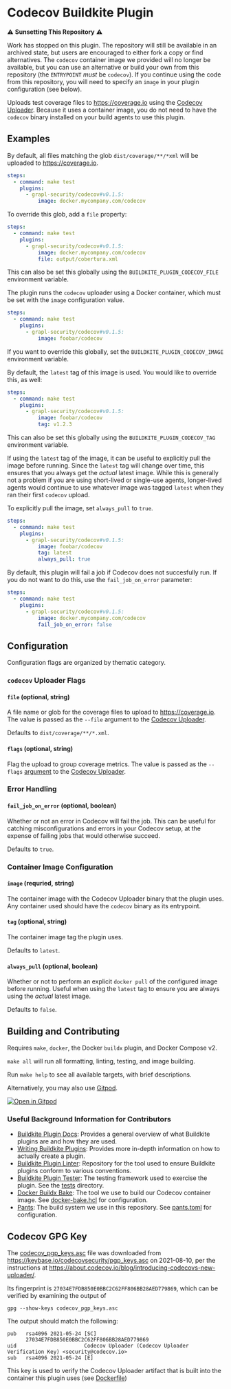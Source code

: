 # Codecov Buildkite Plugin

:warning: **Sunsetting This Repository** :warning:

Work has stopped on this plugin. The repository will still be
available in an archived state, but users are encouraged to either
fork a copy or find alternatives. The `codecov` container image we
provided will no longer be available, but you can use an alternative
or build your own from this repository (the `ENTRYPOINT` _must_ be
`codecov`). If you continue using the code from this repository, you
will need to specify an `image` in your plugin configuration (see
below).

Uploads test coverage files to https://coverage.io using the [Codecov
Uploader][uploader]. Because it uses a container image, you do not
need to have the `codecov` binary installed on your build agents to
use this plugin.

## Examples

By default, all files matching the glob `dist/coverage/**/*xml` will
be uploaded to https://coverage.io.

```yml
steps:
  - command: make test
    plugins:
      - grapl-security/codecov#v0.1.5:
          image: docker.mycompany.com/codecov
```

To override this glob, add a `file` property:

```yml
steps:
  - command: make test
    plugins:
      - grapl-security/codecov#v0.1.5:
          image: docker.mycompany.com/codecov
          file: output/cobertura.xml
```

This can also be set this globally using the
`BUILDKITE_PLUGIN_CODECOV_FILE` environment variable.

The plugin runs the `codecov` uploader using a Docker container, which
must be set with the `image` configuration value.

```yml
steps:
  - command: make test
    plugins:
      - grapl-security/codecov#v0.1.5:
          image: foobar/codecov
```

If you want to override this globally, set the
`BUILDKITE_PLUGIN_CODECOV_IMAGE` environment variable.

By default, the `latest` tag of this image is used. You would like to
override this, as well:

```yml
steps:
  - command: make test
    plugins:
      - grapl-security/codecov#v0.1.5:
          image: foobar/codecov
          tag: v1.2.3
```

This can also be set this globally using the
`BUILDKITE_PLUGIN_CODECOV_TAG` environment variable.

If using the `latest` tag of the image, it can be useful to explicitly
pull the image before running. Since the `latest` tag will change over
time, this ensures that you always get the _actual_ latest
image. While this is generally not a problem if you are using
short-lived or single-use agents, longer-lived agents would continue
to use whatever image was tagged `latest` when they ran their first
`codecov` upload.

To explicitly pull the image, set `always_pull` to `true`.

```yml
steps:
  - command: make test
    plugins:
      - grapl-security/codecov#v0.1.5:
          image: foobar/codecov
          tag: latest
          always_pull: true
```

By default, this plugin will fail a job if Codecov does not
succesfully run. If you do not want to do this, use the
`fail_job_on_error` parameter:

```yml
steps:
  - command: make test
    plugins:
      - grapl-security/codecov#v0.1.5:
          image: docker.mycompany.com/codecov
          fail_job_on_error: false
```

## Configuration
Configuration flags are organized by thematic category.

### `codecov` Uploader Flags

#### `file` (optional, string)

A file name or glob for the coverage files to upload to
https://coverage.io. The value is passed as the `--file` argument to
the [Codecov Uploader][uploader].

Defaults to `dist/coverage/**/*.xml`.

#### `flags` (optional, string)

Flag the upload to group coverage metrics. The value is passed as the
`--flags` [argument](https://docs.codecov.com/docs/flags) to the
[Codecov Uploader][uploader].

### Error Handling

#### `fail_job_on_error` (optional, boolean)

Whether or not an error in Codecov will fail the job. This can be
useful for catching misconfigurations and errors in your Codecov
setup, at the expense of failing jobs that would otherwise succeed.

Defaults to `true`.

### Container Image Configuration

#### `image` (requried, string)

The container image with the Codecov Uploader binary that the plugin
uses. Any container used should have the `codecov` binary as its
entrypoint.

#### `tag` (optional, string)

The container image tag the plugin uses.

Defaults to `latest`.

#### `always_pull` (optional, boolean)

Whether or not to perform an explicit `docker pull` of the configured
image before running. Useful when using the `latest` tag to ensure you
are always using the _actual_ latest image.

Defaults to `false`.

## Building and Contributing

Requires `make`, `docker`, the Docker `buildx` plugin, and Docker Compose v2.

`make all` will run all formatting, linting, testing, and image building.

Run `make help` to see all available targets, with brief descriptions.

Alternatively, you may also use [Gitpod](https://gitpod.io).

[![Open in Gitpod](https://gitpod.io/button/open-in-gitpod.svg)](https://gitpod.io/#https://github.com/grapl-security/codecov-buildkite-plugin)

### Useful Background Information for Contributors

- [Buildkite Plugin Docs](https://buildkite.com/docs/plugins):
  Provides a general overview of what Buildkite plugins are and how they are used.
- [Writing Buildkite Plugins](https://buildkite.com/docs/plugins/writing):
  Provides more in-depth information on how to actually create a plugin.
- [Buildkite Plugin Linter](https://github.com/buildkite-plugins/buildkite-plugin-linter):
  Repository for the tool used to ensure Buildkite plugins conform to various conventions.
- [Buildkite Plugin Tester](https://github.com/buildkite-plugins/buildkite-plugin-tester):
  The testing framework used to exercise the plugin. See the [tests](./tests) directory.
- [Docker Buildx Bake](https://docs.docker.com/engine/reference/commandline/buildx_bake/):
  The tool we use to build our Codecov container image. See [docker-bake.hcl](./docker-bake.hcl) for configuration.
- [Pants](https://pantsbuild.org):
  The build system we use in this repository. See [pants.toml](./pants.toml) for configuration.

## Codecov GPG Key

The [codecov_pgp_keys.asc](./codecov_pgp_keys.asc) file was downloaded
from https://keybase.io/codecovsecurity/pgp_keys.asc on 2021-08-10,
per the instructions at
https://about.codecov.io/blog/introducing-codecovs-new-uploader/.

Its fingerprint is `27034E7FDB850E0BBC2C62FF806BB28AED779869`,
which can be verified by examining the output of

```shell
gpg --show-keys codecov_pgp_keys.asc
```

The output should match the following:

```
pub   rsa4096 2021-05-24 [SC]
      27034E7FDB850E0BBC2C62FF806BB28AED779869
uid                      Codecov Uploader (Codecov Uploader Verification Key) <security@codecov.io>
sub   rsa4096 2021-05-24 [E]
```

This key is used to verify the Codecov Uploader artifact that is built
into the container this plugin uses (see [Dockerfile](./Dockerfile))

[uploader]: https://github.com/codecov/uploader
